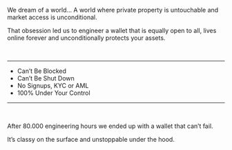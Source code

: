 
We dream of a world… A world where private property is untouchable and market access is unconditional.

That obsession led us to engineer a wallet that is equally open to all, lives online forever and unconditionally protects your assets.

<br />
<hr />

+ Can’t Be Blocked
+ Can’t Be Shut Down
+ No Signups, KYC or AML
+ 100% Under Your Control

<hr />
<br />  

After 80.000 engineering hours we ended up with a wallet that can’t fail.

It’s classy on the surface and unstoppable under the hood. 
